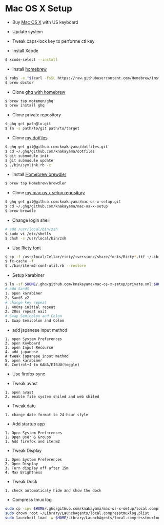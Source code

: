 Mac OS X Setup
==============

* Buy [Mac OS X](http://www.apple.com/jp/mac/) with US keyboard

* Update system

* Tweak caps-lock key to performe ctl key

* Install Xcode

```bash
$ xcode-select --install
```

* Install [homebrew](http://brew.sh/)

```bash
$ ruby -e "$(curl -fsSL https://raw.githubusercontent.com/Homebrew/install/master/install)"
$ brew doctor
```

* Clone [ghq with homebrew](https://github.com/motemen/homebrew-ghq)

```bash
$ brew tap motemen/ghq
$ brew install ghq
```

* Clone private repository

```bash
$ ghq get path@to.git
$ ln -s path/to/git path/to/target
```

* Clone [my dotfiles](https://github.com/knakayama/dotfiles)

```bash
$ ghq get git@github.com:knakayama/dotfiles.git
$ cd ~/.ghq/github.com/knakayama/dotfiles
$ git submodule init
$ git submodule update
$ ./bin/symlink.rb -c
```

* Install [Homebrew brewdler](https://github.com/Homebrew/homebrew-brewdler)

```bash
$ brew tap Homebrew/brewdler
```

* Clone [my mac os x setup repository](https://github.com/knakayama/mac-os-x-setup)

```bash
$ ghq get git@github.com:knakayama/mac-os-x-setup.git
$ cd ~/.ghq/github.com/knakayama/mac-os-x-setup
$ brew brewdle
```

* Change login shell

```bash
# add /usr/local/bin/zsh
$ sudo vi /etc/shells
$ chsh -s /usr/local/bin/zsh
```

* Use [Ricty font](https://github.com/yascentur/Ricty)

```bash
$ cp -f /usr/local/Cellar/ricty/<version>/share/fonts/Ricty*.ttf ~/Library/Fonts/
$ fc-cache -f
$ ./bin/iterm2-conf-util.rb --restore
```

* Setup karabiner

```bash
$ ln -sf $HOME/.ghq/github.com/knakayama/mac-os-x-setup/private.xml $HOME/Library/Application\ Support/Karabiner/private.xml
# add SandS
1. open karabiner
2. SandS v2
# change key repeat
1. 400ms initial repeat
2. 20ms repeat wait
# Swap Semicolon and Colon
1. Swap Semicolon and Colon
```

* add japanese input method

```text
1. open System Preferences
2. open Keyboard
3. open Input Recource
4. add japanese
# tweak japanese input method
5. open karabiner
6. Control+J to KANA/EISUU(toggle)
```

* Use firefox sync

* Tweak avast

```text
1. open avast
2. enable file system shiled and web shiled
```

* Tweak date

```text
1. change date format to 24-hour style
```

* Add startup app

```text
1. Open System Preferences
1. Open User & Groups
1. Add firefox and iterm2
```

* Tweak Display

```text
1. Open System Preferences
2. Open Display
3. Turn display off after 15m
4. Max Brightness
```

* Tweak Dock

```text
1. check automaticaly hide and show the dock
```

* Compress tmux log

```bash
sudo cp -ipv $HOME/.ghq/github.com/knakayama/mac-os-x-setup/local.compresstmuxlog.plist $HOME/Library/LaunchAgents
sudo chown root ~/Library/LaunchAgents/local.compresstmuxlog.plist
sudo launchctl load -w $HOME/Library/LaunchAgents/local.compresstmuxlog.plist
```

